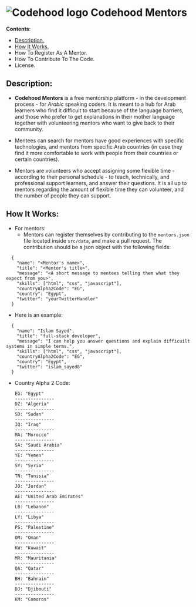 # ![Codehood logo](./assets/logo-sm.png) Codehood Mentors

**Contents**:

- [Description.](#Description)
- [How It Works.](#How-It-Works)
- How To Register As A Mentor.
- How To Contribute To The Code.
- License.

## Description:

- **Codehood Mentors** is a free mentorship platform - in the development process - for *Arabic* speaking coders. It is meant to a hub for Arab learners who find it difficult to start because of the language barriers, and those who prefer to get explanations in their mother language together with volunteering mentors who want to give back to their community.

- Mentees can search for mentors have good experiences with specific technologies, and mentors from specific Arab countries (in case they find it more comfortable to work with people from their countries or certain countries).

- Mentors are volunteers who accept assigning some flexible time - according to their personal schedule - to teach, technically, and professional support learners, and answer their questions. It is all up to mentors regarding the amount of flexible time they can volunteer, and the number of people they can support.

## How It Works:

- For mentors:
  - Mentors can register themselves by contributing to the `mentors.json` file located inside `src/data`, and make a pull request. The contribution should be a json object with the following fields:
```
  {
    "name": "<Mentor's name>",
    "title": "<Mentor's title>",
    "message": "<A short message to mentees telling them what they expect from you>",
    "skills": ["html", "css", "javascript"],
    "countryAlpha2Code": "EG",
    "country": "Egypt",
    "twitter": "yourTwitterHandler"
  }
```

  - Here is an example:
```
  {
    "name": "Islam Sayed",
    "title": "full-stack developer",
    "message": "I can help you answer questions and explain difficuilt systems in simple terms.",
    "skills": ["html", "css", "javascript"],
    "countryAlpha2Code": "EG",
    "country": "Egypt",
    "twitter": "islam_sayed8"
  }
```

  - Country Alpha 2 Code: 

        EG: "Egypt"
        ---------------
        DZ: "Algeria"
        ---------------
        SD: "Sudan"
        ---------------
        IQ: "Iraq"
        ---------------
        MA: "Morocco"
        ---------------
        SA: "Saudi Arabia"
        ---------------
        YE: "Yemen"
        ---------------
        SY: "Syria"
        ---------------
        TN: "Tunisia"
        ---------------
        JO: "Jordan"
        ---------------
        AE: "United Arab Emirates"
        ---------------
        LB: "Lebanon"
        ---------------
        LY: "Libya"
        ---------------
        PS: "Palestine"
        ---------------
        OM: "Oman"
        ---------------
        KW: "Kuwait"
        ---------------
        MR: "Mauritania"
        ---------------
        QA: "Qatar"
        ---------------
        BH: "Bahrain"
        ---------------
        DJ: "Djibouti"
        ---------------
        KM: "Comoros"
